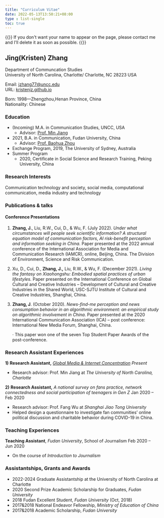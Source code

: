 ```yaml
---
title: "Curriculum Vitae"
date: 2022-05-13T13:50:21+08:00
type : list-single
toc: true
---
```

{{<block class="note">}}
If you don't want your name to appear on the page, please contact me and I'll delete it as soon as possible.
{{<end>}}

## Jing(Kristen) Zhang

Department of Communcation Studies\
University of North Carolina, Charlotte/
Charlotte, NC 28223 USA

Email: jzhang77@uncc.edu\
URL: [kristenjz.github.io](https://kristenjz.github.io/)

Born: 1998—Zhengzhou,Henan Province, China\
Nationality: Chinese

### Education
- (Incoming) M.A.  in Communication Studies, UNCC, USA
  - Advisor: [Prof. Min Jiang](https://pages.charlotte.edu/min-jiang/) 
- 2021, B.A. in Communication, Fudan University, China
  - Advisor: [Prof. Baohua Zhou](https://fudan.academia.edu/BZhou)
- Exchange Program, 2019, The University of Sydney, Australia
- Summer Program
  - 2020, Certificate in Social Science and Research Training, Peking University, China

### Research Interests
Communication technology and society, social media, computational communication, media industry and technology

### Publications & talks
#### Conference Presentations
1. **Zhang, J.**, Liu, R.W., Cui, D., & Wu, F. (July 2022). *Under what circumstances will people seek scientific information? A structural equation model of communication factors, AI risk-benefit perception and information seeking in China*. Paper presented at the 2022 annual conference of the International Association for Media and Communication Research (IAMCR), online, Beijing, China. The Division of Environment, Science and Risk Communication.

2. Xu, D., Cui, D., **Zhang, J.,** Liu, R.W., & Wu, F. (December 2021). *Living the fantasy on Xiaohongshu: Embodied spatial practices of urban lifestyles.* Paper presented on the International Conference on Global Cultural and Creative Industries – Development of Cultural and Creative Industries in the Shared World, USC-SJTU Institute of Cultural and Creative Industries, Shanghai, China.

3. **Zhang, J**. (October 2020). *News-find-me perception and news consumption behavior in an algorithmic environment: an empirical study on algorithmic involvement in China*. Paper presented at the 2020 International Communication Association (ICA) – post conference: International New Media Forum, Shanghai, China. 

   ·    This paper won one of the seven Top Student Paper Awards of the post-conference.

### Research Assistant Experiences

**1)**  **Research Assistant,** [*Global Media & Internet Concentration*](https://carleton.ca/fpa/2021/sshrc-partnership-grant-global-media-and-internet-concentration-gmic-project/)         		*Present*

- Research advisor: Prof. Min Jiang at *The University of North Carolina, Charlotte*

**2)**  **Research Assistant,** *A national survey on fans practice, network connectedness and social participation of teenagers in Gen Z*           							   Jan 2020 – Feb 2020

- Research advisor: Prof. Fang Wu at *Shanghai Jiao Tong University*
- Helped design a questionnaire to investigate fan communities’ online political discussion and charitable behavior during COVID-19 in China.

### Teaching Experiences

**Teaching Assistant**, *Fudan University*, School of Journalism        Feb 2020 – Jun 2020

- On the course of *Introduction to Journalism*

### Assistantships, Grants and Awards

- 2022-2024    Graduate Assistantship at the University of North Carolina at Charlotte
- 2020              Second Prize Academic Scholarship for Graduates, *Fudan University*
- 2018              Fudan Excellent Student, *Fudan University* (Oct, 2018)
- 2017&2018  National Endeavor Fellowship, *Ministry of Education of China* 
- 2017&2018  Academic Scholarship, *Fudan University*

